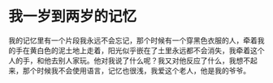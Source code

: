 # 我一岁到两岁的记忆

我的记忆里有一个片段我永远不会忘记，那个时候有一个穿黑色衣服的人，牵着我的手在黄白色的泥土地上走着，阳光似乎嵌在了土里永远都不会消失，我牵着这个人的手，和他去别人家玩。他对我说了什么呢？我又对他反应了什么，我想不起来，那个时候我不会使用语言，记忆也很浅，我爱这个老人，他是我的爷爷。

